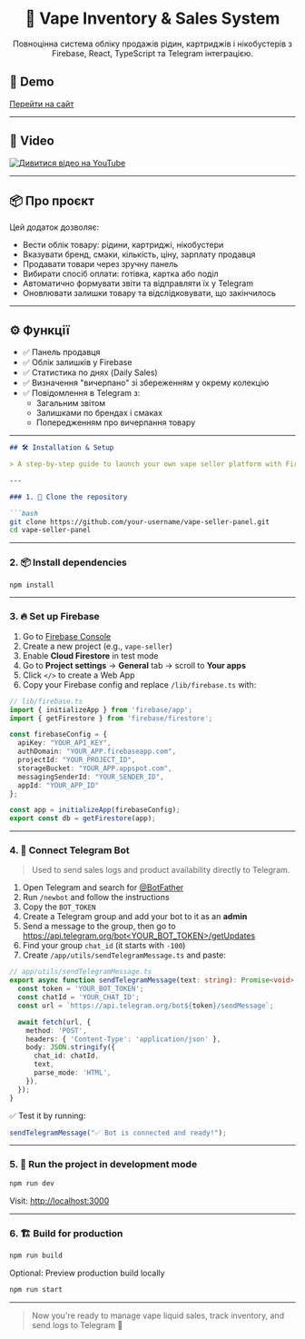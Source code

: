 <h1 align="center">🧃 Vape Inventory & Sales System</h1>

<p align="center">
  Повноцінна система обліку продажів рідин, картриджів і нікобустерів з Firebase, React, TypeScript та Telegram інтеграцією.
</p>

<h2>🚀 Demo</h2>

[Перейти на сайт](https://vape-shopchik-ad.netlify.app/)

---

<h2>📸 Video</h2>

[![Дивитися відео на YouTube](https://img.youtube.com/vi/x7MJg2S9NsY/0.jpg)](https://youtu.be/x7MJg2S9NsY)

---

## 📦 Про проєкт

Цей додаток дозволяє:
- Вести облік товару: рідини, картриджі, нікобустери
- Вказувати бренд, смаки, кількість, ціну, зарплату продавця
- Продавати товари через зручну панель
- Вибирати спосіб оплати: готівка, картка або поділ
- Автоматично формувати звіти та відправляти їх у Telegram
- Оновлювати залишки товару та відслідковувати, що закінчилось

---

## ⚙️ Функції

- ✅ Панель продавця
- ✅ Облік залишків у Firebase
- ✅ Статистика по днях (Daily Sales)
- ✅ Визначення "вичерпано" зі збереженням у окрему колекцію
- ✅ Повідомлення в Telegram з:
  - Загальним звітом
  - Залишками по брендах і смаках
  - Попередженням про вичерпання товару

---

```md
## 🛠️ Installation & Setup

> A step-by-step guide to launch your own vape seller platform with Firebase and Telegram integration.

---

### 1. 🔁 Clone the repository

```bash
git clone https://github.com/your-username/vape-seller-panel.git
cd vape-seller-panel
```

---

### 2. 📦 Install dependencies

```bash
npm install
```

---

### 3. 🔥 Set up Firebase

1. Go to [Firebase Console](https://console.firebase.google.com/)
2. Create a new project (e.g., `vape-seller`)
3. Enable **Cloud Firestore** in test mode
4. Go to **Project settings** → **General** tab → scroll to **Your apps**
5. Click `</>` to create a Web App
6. Copy your Firebase config and replace `/lib/firebase.ts` with:

```ts
// lib/firebase.ts
import { initializeApp } from 'firebase/app';
import { getFirestore } from 'firebase/firestore';

const firebaseConfig = {
  apiKey: "YOUR_API_KEY",
  authDomain: "YOUR_APP.firebaseapp.com",
  projectId: "YOUR_PROJECT_ID",
  storageBucket: "YOUR_APP.appspot.com",
  messagingSenderId: "YOUR_SENDER_ID",
  appId: "YOUR_APP_ID"
};

const app = initializeApp(firebaseConfig);
export const db = getFirestore(app);
```

---

### 4. 💬 Connect Telegram Bot

> Used to send sales logs and product availability directly to Telegram.

1. Open Telegram and search for [@BotFather](https://t.me/BotFather)
2. Run `/newbot` and follow the instructions
3. Copy the `BOT_TOKEN`
4. Create a Telegram group and add your bot to it as an **admin**
5. Send a message to the group, then go to [https://api.telegram.org/bot<YOUR_BOT_TOKEN>/getUpdates](https://api.telegram.org/bot<YOUR_BOT_TOKEN>/getUpdates)
6. Find your group `chat_id` (it starts with `-100`)
7. Create `/app/utils/sendTelegramMessage.ts` and paste:

```ts
// app/utils/sendTelegramMessage.ts
export async function sendTelegramMessage(text: string): Promise<void> {
  const token = 'YOUR_BOT_TOKEN';
  const chatId = 'YOUR_CHAT_ID';
  const url = `https://api.telegram.org/bot${token}/sendMessage`;

  await fetch(url, {
    method: 'POST',
    headers: { 'Content-Type': 'application/json' },
    body: JSON.stringify({
      chat_id: chatId,
      text,
      parse_mode: 'HTML',
    }),
  });
}
```

✅ Test it by running:

```ts
sendTelegramMessage("✅ Bot is connected and ready!");
```

---

### 5. 🧪 Run the project in development mode

```bash
npm run dev
```

Visit: [http://localhost:3000](http://localhost:3000)

---

### 6. 🏗️ Build for production

```bash
npm run build
```

Optional: Preview production build locally

```bash
npm run start
```

---

> Now you're ready to manage vape liquid sales, track inventory, and send logs to Telegram 🚀
```
